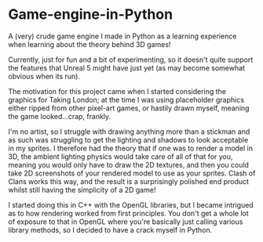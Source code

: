 # Game-engine-in-Python

A (very) crude game engine I made in Python as a learning experience when learning about the theory behind 3D games!

Currently, just for fun and a bit of experimenting, so it doesn't quite support the features that Unreal 5 might have just yet (as may become somewhat obvious when its run).

The motivation for this project came when I started considering the graphics for Taking London; at the time I was using placeholder graphics either ripped from other
pixel-art games, or hastily drawn myself, meaning the game looked...crap, frankly.

I'm no artist, so I struggle with drawing anything more than a stickman and as such was struggling to get the lighting and shadows to look acceptable in my sprites.
I therefore had the theory that if one was to render a model in 3D, the ambient lighting physics would take care of all of that for you, meaning you would only have
to draw the 2D textures, and then you could take 2D screenshots of your rendered model to use as your sprites. Clash of Clans works this way, and the result is a 
surprisingly polished end product whilst still having the simplicity of a 2D game!

I started doing this in C++ with the OpenGL libraries, but I became intrigued as to how rendering worked from first principles. You don't get a whole lot of exposure
to that in OpenGL where you're basically just calling various library methods, so I decided to have a crack myself in Python.
